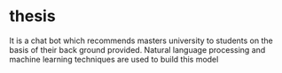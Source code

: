 # thesis
It is a chat bot which recommends masters university to
students on the basis of their back ground provided.
Natural language processing and machine learning
techniques are used to build this model
